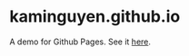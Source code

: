 kaminguyen.github.io
=====================

A demo for Github Pages. See it [here](http://kamiphuc.github.io).
